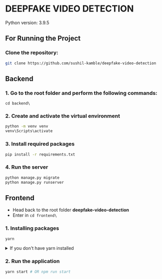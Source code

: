 # DEEPFAKE VIDEO DETECTION

Python version: 3.9.5

## For Running the Project

### Clone the repository:

```bash
git clone https://github.com/sushil-kamble/deepfake-video-detection
```

## Backend

### 1. Go to the root folder and perform the following commands:

`cd backend\`

### 2. Create and activate the virtual environment

```bash
python -m venv venv
venv\Scripts\activate
```

### 3. Install required packages

```bash
pip install -r requirements.txt
```

### 4. Run the server

```bash
python manage.py migrate
python manage.py runserver
```

## Frontend

- Head back to the root folder **deepfake-video-detection**
- Enter in `cd frontend\`

### 1. Installing packages

```bash
yarn
```

<details><summary>If you don't have yarn installed</summary>
<p>

```bash
npm i
```

> Remove **yarn.lock** as you will already have **package.lock**

</p>
</details>

### 2. Run the application

```bash
yarn start # OR npm run start
```
